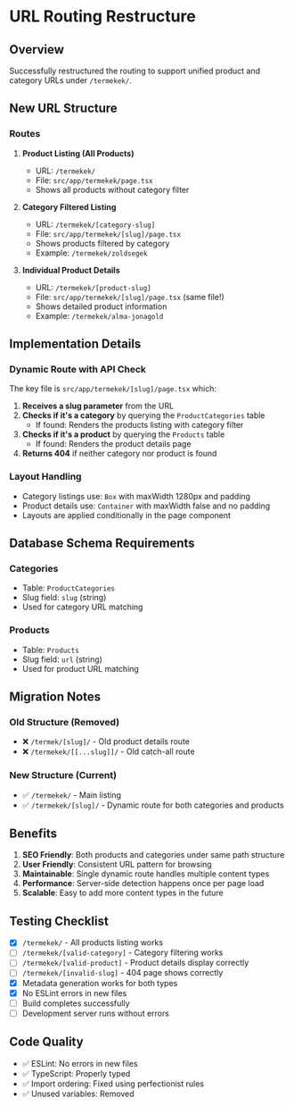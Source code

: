 # URL Routing Restructure

## Overview
Successfully restructured the routing to support unified product and category URLs under `/termekek/`.

## New URL Structure

### Routes
1. **Product Listing (All Products)**
   - URL: `/termekek/`
   - File: `src/app/termekek/page.tsx`
   - Shows all products without category filter

2. **Category Filtered Listing**
   - URL: `/termekek/[category-slug]`
   - File: `src/app/termekek/[slug]/page.tsx`
   - Shows products filtered by category
   - Example: `/termekek/zoldsegek`

3. **Individual Product Details**
   - URL: `/termekek/[product-slug]`
   - File: `src/app/termekek/[slug]/page.tsx` (same file!)
   - Shows detailed product information
   - Example: `/termekek/alma-jonagold`

## Implementation Details

### Dynamic Route with API Check
The key file is `src/app/termekek/[slug]/page.tsx` which:

1. **Receives a slug parameter** from the URL
2. **Checks if it's a category** by querying the `ProductCategories` table
   - If found: Renders the products listing with category filter
3. **Checks if it's a product** by querying the `Products` table  
   - If found: Renders the product details page
4. **Returns 404** if neither category nor product is found

### Layout Handling
- Category listings use: `Box` with maxWidth 1280px and padding
- Product details use: `Container` with maxWidth false and no padding
- Layouts are applied conditionally in the page component

## Database Schema Requirements

### Categories
- Table: `ProductCategories`
- Slug field: `slug` (string)
- Used for category URL matching

### Products
- Table: `Products`
- Slug field: `url` (string)
- Used for product URL matching

## Migration Notes

### Old Structure (Removed)
- ❌ `/termek/[slug]/` - Old product details route
- ❌ `/termekek/[[...slug]]/` - Old catch-all route

### New Structure (Current)
- ✅ `/termekek/` - Main listing
- ✅ `/termekek/[slug]/` - Dynamic route for both categories and products

## Benefits

1. **SEO Friendly**: Both products and categories under same path structure
2. **User Friendly**: Consistent URL pattern for browsing
3. **Maintainable**: Single dynamic route handles multiple content types
4. **Performance**: Server-side detection happens once per page load
5. **Scalable**: Easy to add more content types in the future

## Testing Checklist

- [x] `/termekek/` - All products listing works
- [ ] `/termekek/[valid-category]` - Category filtering works
- [ ] `/termekek/[valid-product]` - Product details display correctly
- [ ] `/termekek/[invalid-slug]` - 404 page shows correctly
- [x] Metadata generation works for both types
- [x] No ESLint errors in new files
- [ ] Build completes successfully
- [ ] Development server runs without errors

## Code Quality

- ✅ ESLint: No errors in new files
- ✅ TypeScript: Properly typed
- ✅ Import ordering: Fixed using perfectionist rules
- ✅ Unused variables: Removed
